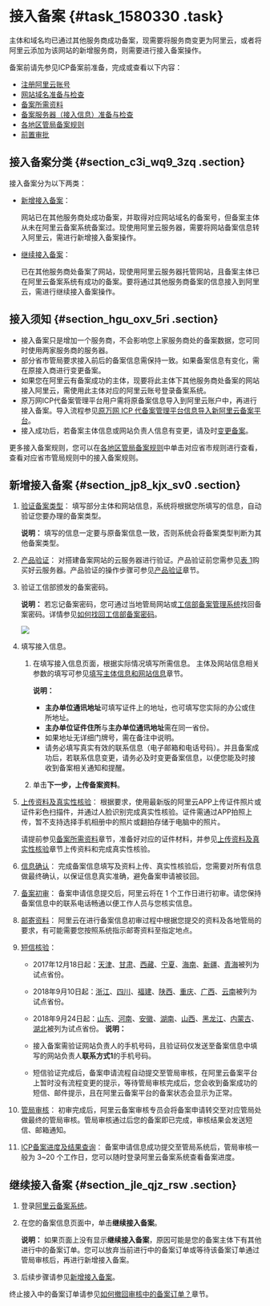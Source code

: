 # 接入备案 {#task_1580330 .task}

主体和域名均已通过其他服务商成功备案，现需要将服务商变更为阿里云，或者将阿里云添加为该网站的新增服务商，则需要进行接入备案操作。

备案前请先参见ICP备案前准备，完成或查看以下内容：

-   [注册阿里云账号](../../../../cn.zh-CN/ICP备案前准备/注册阿里云账号.md#)
-   [网站域名准备与检查](../../../../cn.zh-CN/ICP备案前准备/网站域名准备与检查.md#)
-   [备案所需资料](../../../../cn.zh-CN/ICP备案前准备/备案所需资料.md#)
-   [备案服务器（接入信息）准备与检查](../../../../cn.zh-CN/ICP备案前准备/托管服务器及接入检查/备案服务器（接入信息）准备与检查.md#)
-   [各地区管局备案规则](../../../../cn.zh-CN/ICP备案前准备/学习管局规则/各地区管局备案规则.md#)
-   [前置审批](../../../../cn.zh-CN/ICP备案前准备/前置审批.md#)

## 接入备案分类 {#section_c3i_wq9_3zq .section}

接入备案分为以下两类：

-   [新增接入备案](#section_jp8_kjx_sv0)：

    网站已在其他服务商处成功备案，并取得对应网站域名的备案号，但备案主体从未在阿里云备案系统备案过。现使用阿里云服务器，需要将网站备案信息转入阿里云，需进行新增接入备案操作。

-   [继续接入备案](#section_jle_qjz_rsw)：

    已在其他服务商处备案了网站，现使用阿里云服务器托管网站，且备案主体已在阿里云备案系统有成功的备案。要将通过其他服务商备案的信息接入到阿里云，需进行继续接入备案操作。


## 接入须知 {#section_hgu_oxv_5ri .section}

-   接入备案只是增加一个服务商，不会影响您上家服务商处的备案数据，您可同时使用两家服务商的服务器。
-   部分省市管局要求接入前后的备案信息需保持一致。如果备案信息有变化，需在原接入商进行变更备案。
-   如果您在阿里云有备案成功的主体，现要将此主体下其他服务商处备案的网站接入阿里云，需使用此主体对应的阿里云账号登录备案系统。
-   原万网ICP代备案管理平台用户需将原备案信息导入到阿里云账户中，再进行接入备案。导入流程参见[原万网 ICP 代备案管理平台信息导入新阿里云备案平台](../../../../cn.zh-CN/管理查看ICP备案信息/原万网ICP备案信息导入阿里云/导入原万网备案信息.md#)。
-   接入成功后，若备案主体信息或网站负责人信息有变更，请及时[变更备案](../../../../cn.zh-CN/管理查看ICP备案信息/变更备案.md#)。

更多接入备案规则，您可以在[各地区管局备案规则](../../../../cn.zh-CN/ICP备案前准备/学习管局规则/各地区管局备案规则.md#)中单击对应省市规则进行查看，查看对应省市管局规则中的接入备案规则。

## 新增接入备案 {#section_jp8_kjx_sv0 .section}

1.  [验证备案类型](cn.zh-CN/ICP备案流程（PC端）/验证备案类型/验证备案类型.md#)： 填写部分主体和网站信息，系统将根据您所填写的信息，自动验证您要办理的备案类型。

    **说明：** 填写的信息一定要与原备案信息一致，否则系统会将备案类型判断为其他备案类型。

2.  [产品验证](cn.zh-CN/ICP备案流程（PC端）/产品验证.md#)： 对搭建备案网站的云服务器进行验证。产品验证前您需参见[表 1](../../../../cn.zh-CN/ICP备案前准备/托管服务器及接入检查/备案服务器（接入信息）准备与检查.md#table_bob_0qy_xzo)购买好云服务器。产品验证的操作步骤可参见[产品验证](cn.zh-CN/ICP备案流程（PC端）/产品验证.md#)章节。
3.  验证工信部颁发的备案密码。 

    **说明：** 若忘记备案密码，您可通过当地管局网站或[工信部备案管理系统](http://beian.miit.gov.cn/)找回备案密码。详情参见[如何找回工信部备案密码](../../../../cn.zh-CN/常见问题/备案平台及工信部页面操作FAQ/如何找回工信部备案密码？.md#)。

    ![](http://static-aliyun-doc.oss-cn-hangzhou.aliyuncs.com/assets/img/14198/15651597115751_zh-CN.jpg)

4.  填写接入信息。 
    1.  在填写接入信息页面，根据实际情况填写所需信息。 主体及网站信息相关参数的填写可参见[填写主体信息和网站信息](cn.zh-CN/ICP备案流程（PC端）/填写主体信息和网站信息.md#)章节。

        **说明：** 

        -   **主办单位通讯地址**可填写证件上的地址，也可填写您实际的办公或住所地址。
        -   **主办单位证件住所**与**主办单位通讯地址**需在同一省份。
        -   如果地址无详细门牌号，需在备注中说明。
        -   请务必填写真实有效的联系信息（电子邮箱和电话号码）。并且备案成功后，若联系信息变更，请务必及时变更备案信息，以便您能及时接收到备案相关通知和提醒。
    2.  单击**下一步，上传备案资料**。
5.  [上传资料及真实性核验](cn.zh-CN/ICP备案流程（PC端）/上传资料及真实性核验.md#)： 根据要求，使用最新版的阿里云APP上传证件照片或证件彩色扫描件，并通过人脸识别完成真实性核验。证件需通过APP拍照上传，暂不支持选择手机相册中的照片或翻拍存储于电脑中的照片。

    请提前参见[备案所需资料](cn.zh-CN/ICP备案前准备/备案所需资料.md#)章节，准备好对应的证件材料，并参见[上传资料及真实性核验](cn.zh-CN/ICP备案流程（PC端）/上传资料及真实性核验.md#)章节上传资料和完成真实性核验。

6.  [信息确认](cn.zh-CN/ICP备案流程（PC端）/信息确认.md#)： 完成备案信息填写及资料上传、真实性核验后，您需要对所有信息做最终确认，以保证信息真实准确，避免备案申请被驳回。
7.  [备案初审](cn.zh-CN/ICP备案流程（PC端）/备案审核.md#)： 备案申请信息提交后，阿里云将在 1 个工作日进行初审。请您保持备案信息中的联系电话畅通以便工作人员与您核实信息。
8.  [邮寄资料](cn.zh-CN/ICP备案流程（PC端）/邮寄资料.md#)： 阿里云在进行备案信息初审过程中根据您提交的资料及各地管局的要求，有可能需要您按照系统指示邮寄资料至指定地点。
9.  [短信核验](cn.zh-CN/ICP备案流程（PC端）/短信核验.md#)： 

    -   2017年12月18日起：[天津](http://tj.beian.miit.gov.cn)、[甘肃](http://gs.beian.miit.gov.cn)、[西藏](http://xz.beian.miit.gov.cn)、[宁夏](http://nx.beian.miit.gov.cn)、[海南](http://hi.beian.miit.gov.cn)、[新疆](http://xj.beian.miit.gov.cn)、[青海](http://qh.beian.miit.gov.cn)被列为试点省份。
    -   2018年9月10日起：[浙江](http://zj.beian.miit.gov.cn)、[四川](http://sc.beian.miit.gov.cn)、[福建](http://fj.beian.miit.gov.cn)、[陕西](http://sn.beian.miit.gov.cn)、[重庆](http://cq.beian.miit.gov.cn)、[广西](http://gx.beian.miit.gov.cn)、[云南](http://yn.beian.miit.gov.cn)被列为试点省份。
    -   2018年9月24日起：[山东](http://sd.beian.miit.gov.cn)、[河南](http://ha.beian.miit.gov.cn)、[安徽](http://ah.beian.miit.gov.cn)、[湖南](http://hn.beian.miit.gov.cn)、[山西](http://sx.beian.miit.gov.cn)、[黑龙江](http://hl.beian.miit.gov.cn)、[内蒙古](http://nm.beian.miit.gov.cn)、[湖北](http://hb.beian.miit.gov.cn)被列为试点省份。
    **说明：** 

    -   接入备案需验证网站负责人的手机号码，且验证码仅发送至备案信息中填写的网站负责人**联系方式1**的手机号码。
    -   短信验证完成后，备案申请流程自动提交至管局审核，在阿里云备案平台上暂时没有流程变更的提示，等待管局审核完成后，您会收到备案成功的短信、邮件提示，且在阿里云备案平台的备案状态会显示为正常。
10. [管局审核](cn.zh-CN/ICP备案流程（PC端）/备案审核.md#li_cfh_x9b_xti)： 初审完成后，阿里云备案审核专员会将备案申请转交至对应管局处做最终的管局审核。管局审核通过后您的备案即已完成，审核结果会发送短信、邮箱通知。
11. [ICP备案进度及结果查询](cn.zh-CN/ICP备案流程（PC端）/ICP备案进度及结果查询.md#)： 备案申请信息成功提交至管局系统后，管局审核一般为 3~20 个工作日，您可以随时登录阿里云备案系统查看备案进度。

## 继续接入备案 {#section_jle_qjz_rsw .section}

1.  登录[阿里云备案系统](https://beian.aliyun.com/order/)。
2.  在您的备案信息页面中，单击**继续接入备案**。 

    **说明：** 如果页面上没有显示**继续接入备案**，原因可能是您的备案主体下有其他进行中的备案订单。您可以放弃当前进行中的备案订单或等待该备案订单通过管局审核后，再进行新增接入备案。

3.  后续步骤请参见[新增接入备案](#section_jp8_kjx_sv0)。

终止接入中的备案订单请参见[如何撤回审核中的备案订单？](../../../../cn.zh-CN/常见问题/备案流程FAQ/备案审核FAQ.md#section_99v_7zc_x4f)章节。


